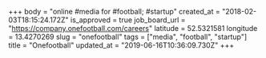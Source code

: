 +++
body = "online #media for #football; #startup"
created_at = "2018-02-03T18:15:24.172Z"
is_approved = true
job_board_url = "https://company.onefootball.com/careers"
latitude = 52.5321581
longitude = 13.4270269
slug = "onefootball"
tags = ["media", "football", "startup"]
title = "Onefootball"
updated_at = "2019-06-16T10:36:09.730Z"
+++
